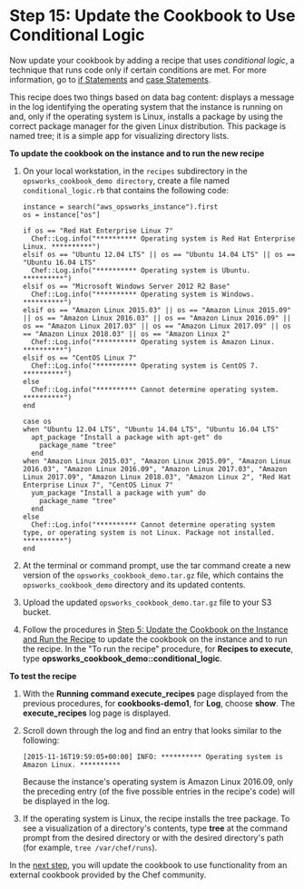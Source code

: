 # Step 15: Update the Cookbook to Use Conditional Logic<a name="gettingstarted-cookbooks-conditional-logic"></a>

Now update your cookbook by adding a recipe that uses *conditional logic*, a technique that runs code only if certain conditions are met\. For more information, go to [if Statements](https://docs.chef.io/dsl_recipe.html#if-statements) and [case Statements](https://docs.chef.io/dsl_recipe.html#case-statements)\.

This recipe does two things based on data bag content: displays a message in the log identifying the operating system that the instance is running on and, only if the operating system is Linux, installs a package by using the correct package manager for the given Linux distribution\. This package is named tree; it is a simple app for visualizing directory lists\.

**To update the cookbook on the instance and to run the new recipe**

1. On your local workstation, in the `recipes` subdirectory in the `opsworks_cookbook_demo directory`, create a file named `conditional_logic.rb` that contains the following code:

   ```
   instance = search("aws_opsworks_instance").first
   os = instance["os"]
   
   if os == "Red Hat Enterprise Linux 7"
     Chef::Log.info("********** Operating system is Red Hat Enterprise Linux. **********")
   elsif os == "Ubuntu 12.04 LTS" || os == "Ubuntu 14.04 LTS" || os == "Ubuntu 16.04 LTS"
     Chef::Log.info("********** Operating system is Ubuntu. **********") 
   elsif os == "Microsoft Windows Server 2012 R2 Base"
     Chef::Log.info("********** Operating system is Windows. **********")
   elsif os == "Amazon Linux 2015.03" || os == "Amazon Linux 2015.09" || os == "Amazon Linux 2016.03" || os == "Amazon Linux 2016.09" || os == "Amazon Linux 2017.03" || os == "Amazon Linux 2017.09" || os == "Amazon Linux 2018.03" || os == "Amazon Linux 2"
     Chef::Log.info("********** Operating system is Amazon Linux. **********")
   elsif os == "CentOS Linux 7"
     Chef::Log.info("********** Operating system is CentOS 7. **********")
   else
     Chef::Log.info("********** Cannot determine operating system. **********")
   end
   
   case os
   when "Ubuntu 12.04 LTS", "Ubuntu 14.04 LTS", "Ubuntu 16.04 LTS"
     apt_package "Install a package with apt-get" do
       package_name "tree"
     end
   when "Amazon Linux 2015.03", "Amazon Linux 2015.09", "Amazon Linux 2016.03", "Amazon Linux 2016.09", "Amazon Linux 2017.03", "Amazon Linux 2017.09", "Amazon Linux 2018.03", "Amazon Linux 2", "Red Hat Enterprise Linux 7", "CentOS Linux 7"
     yum_package "Install a package with yum" do
       package_name "tree"
     end
   else
     Chef::Log.info("********** Cannot determine operating system type, or operating system is not Linux. Package not installed. **********")
   end
   ```

1. At the terminal or command prompt, use the tar command create a new version of the `opsworks_cookbook_demo.tar.gz` file, which contains the `opsworks_cookbook_demo` directory and its updated contents\.

1. Upload the updated `opsworks_cookbook_demo.tar.gz` file to your S3 bucket\.

1. Follow the procedures in [Step 5: Update the Cookbook on the Instance and Run the Recipe](gettingstarted-cookbooks-copy-cookbook.md) to update the cookbook on the instance and to run the recipe\. In the "To run the recipe" procedure, for **Recipes to execute**, type **opsworks\_cookbook\_demo::conditional\_logic**\. 

**To test the recipe**

1. With the **Running command execute\_recipes** page displayed from the previous procedures, for **cookbooks\-demo1**, for **Log**, choose **show**\. The **execute\_recipes** log page is displayed\.

1. Scroll down through the log and find an entry that looks similar to the following:

   ```
   [2015-11-16T19:59:05+00:00] INFO: ********** Operating system is Amazon Linux. **********
   ```

   Because the instance's operating system is Amazon Linux 2016\.09, only the preceding entry \(of the five possible entries in the recipe's code\) will be displayed in the log\. 

1. If the operating system is Linux, the recipe installs the tree package\. To see a visualization of a directory's contents, type **tree** at the command prompt from the desired directory or with the desired directory's path \(for example, `tree /var/chef/runs`\)\.

In the [next step](gettingstarted-cookbooks-community-cookbooks.md), you will update the cookbook to use functionality from an external cookbook provided by the Chef community\.